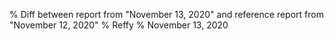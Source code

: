 % Diff between report from "November 13, 2020" and reference report from "November 12, 2020"
% Reffy
% November 13, 2020

